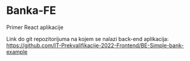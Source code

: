 # Banka-FE
Primer React aplikacije 


Link do git repozitorijuma na kojem se nalazi back-end aplikacija: https://github.com/IT-Prekvalifikacije-2022-Frontend/BE-Simple-bank-example
